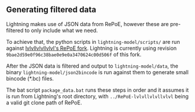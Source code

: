 ## Generating filtered data

Lightning makes use of JSON data from RePoE, however these are pre-filtered to only include what we need.

To achieve that, the python scripts in `lightning-model/scripts/` are run against [lvlvllvlvllvlvl's RePoE fork](https://github.com/repoe-fork/repoe-fork.github.io). Lightning is currently using revision `9bae2d59e0f96c38bae0e9e0a3470624c00d506f` of this fork.

After the JSON data is filtered and output to `lightning-model/data`, the binary `lightning-model/json2bincode` is run against them to generate small bincode (*.bc) files.

The bat script `package_data.bat` runs these steps in order and it assumes it is run from Lightning's root directory, with `../RePoE-lvlvllvlvllvlvl` being a valid git clone path of RePoE.
